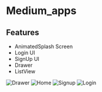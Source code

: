 # Medium_apps

## Features
- AnimatedSplash Screen
- Login UI
- SignUp UI
- Drawer
- ListView


![Drawer](https://user-images.githubusercontent.com/97513422/150637152-305f5e6a-d9b5-4026-851b-8fc4d301532b.jpeg)
![Home](https://user-images.githubusercontent.com/97513422/150637158-5f18cdaf-e684-4d31-abfb-4430f9325866.jpeg)
![Signup](https://user-images.githubusercontent.com/97513422/150637161-7f2900aa-52f8-4010-a6e2-4a4c38096ba7.jpeg)
![Login](https://user-images.githubusercontent.com/97513422/150637162-eb45b6df-862d-4c90-8f6c-06d9a59816ba.jpeg)
